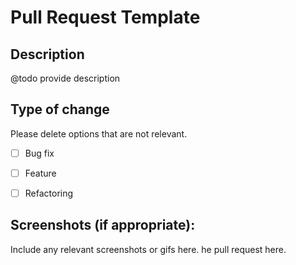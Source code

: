 # Pull Request Template

## Description

@todo provide description

## Type of change

Please delete options that are not relevant.

- [ ] Bug fix
- [ ] Feature
- [ ] Refactoring


## Screenshots (if appropriate):

Include any relevant screenshots or gifs here.
he pull request here.
